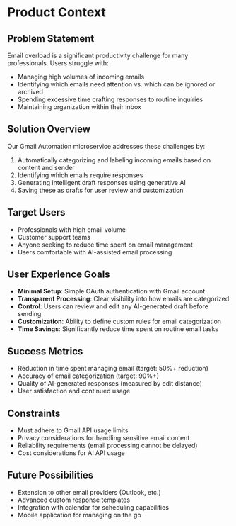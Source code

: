 # Product Context

## Problem Statement
Email overload is a significant productivity challenge for many professionals. Users struggle with:
- Managing high volumes of incoming emails
- Identifying which emails need attention vs. which can be ignored or archived
- Spending excessive time crafting responses to routine inquiries
- Maintaining organization within their inbox

## Solution Overview
Our Gmail Automation microservice addresses these challenges by:
1. Automatically categorizing and labeling incoming emails based on content and sender
2. Identifying which emails require responses
3. Generating intelligent draft responses using generative AI
4. Saving these as drafts for user review and customization

## Target Users
- Professionals with high email volume
- Customer support teams
- Anyone seeking to reduce time spent on email management
- Users comfortable with AI-assisted email processing

## User Experience Goals
- **Minimal Setup**: Simple OAuth authentication with Gmail account
- **Transparent Processing**: Clear visibility into how emails are categorized
- **Control**: Users can review and edit any AI-generated draft before sending
- **Customization**: Ability to define custom rules for email categorization
- **Time Savings**: Significantly reduce time spent on routine email tasks

## Success Metrics
- Reduction in time spent managing email (target: 50%+ reduction)
- Accuracy of email categorization (target: 90%+)
- Quality of AI-generated responses (measured by edit distance)
- User satisfaction and continued usage

## Constraints
- Must adhere to Gmail API usage limits
- Privacy considerations for handling sensitive email content
- Reliability requirements (email processing cannot be delayed)
- Cost considerations for AI API usage

## Future Possibilities
- Extension to other email providers (Outlook, etc.)
- Advanced custom response templates
- Integration with calendar for scheduling capabilities
- Mobile application for managing on the go